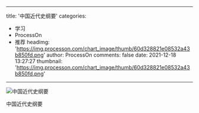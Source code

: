 
---
title: '中国近代史纲要'
categories: 
 - 学习
 - ProcessOn
 - 推荐
headimg: 'https://img.processon.com/chart_image/thumb/60d328821e08532a43b850fd.png'
author: ProcessOn
comments: false
date: 2021-12-18 13:27:27
thumbnail: 'https://img.processon.com/chart_image/thumb/60d328821e08532a43b850fd.png'
---

<div>   
<img class="thumb" alt="中国近代史纲要" src="https://img.processon.com/chart_image/thumb/60d328821e08532a43b850fd.png" referrerpolicy="no-referrer">
<p>中国近代史纲要</p>  
</div>
            